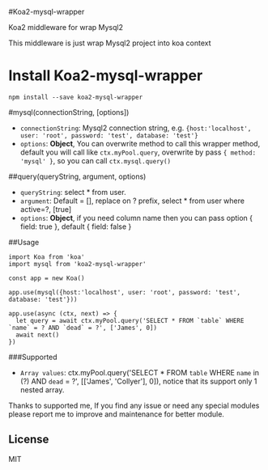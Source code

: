 #Koa2-mysql-wrapper

Koa2 middleware for wrap Mysql2

This middleware is just wrap Mysql2 project into koa context

# Install Koa2-mysql-wrapper
```
npm install --save koa2-mysql-wrapper
```

#mysql(connectionString, [options])
* `connectionString`: Mysql2 connection string, e.g. `{host:'localhost', user: 'root', password: 'test', database: 'test'}`
* `options`: **Object**, You can overwrite method to call this wrapper method, default you will call like `ctx.myPool.query`, overwrite by pass `{ method: 'mysql' }`, so you can call `ctx.mysql.query()`

##query(queryString, argument, options)
* `queryString`: select * from user.
* `argument`: Default = [], replace on ? prefix, select * from user where active=?, [true]
* `options`: **Object**, if you need column name then you can pass option { field: true }, default { field: false }

##Usage
```
import Koa from 'koa'
import mysql from 'koa2-mysql-wrapper'

const app = new Koa()

app.use(mysql({host:'localhost', user: 'root', password: 'test', database: 'test'}))

app.use(async (ctx, next) => {
  let query = await ctx.myPool.query('SELECT * FROM `table` WHERE `name` = ? AND `dead` = ?', ['James', 0])
  await next()
})
```

###Supported
* `Array values`: ctx.myPool.query('SELECT * FROM `table` WHERE `name` in (?) AND `dead` = ?', [['James', 'Collyer'], 0]), notice that its support only 1 nested array.



Thanks to supported me, If you find any issue or need any special modules please report me to improve and maintenance for better module.

## License

MIT
